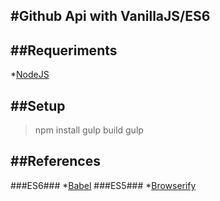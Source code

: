#Github Api with VanillaJS/ES6
---
##Requeriments
---
*[NodeJS](https://nodejs.org/en/)

##Setup
---
> npm install
> gulp build
> gulp

##References
---
###ES6###
*[Babel](https://babeljs.io/)
###ES5###
*[Browserify](http://browserify.org/)